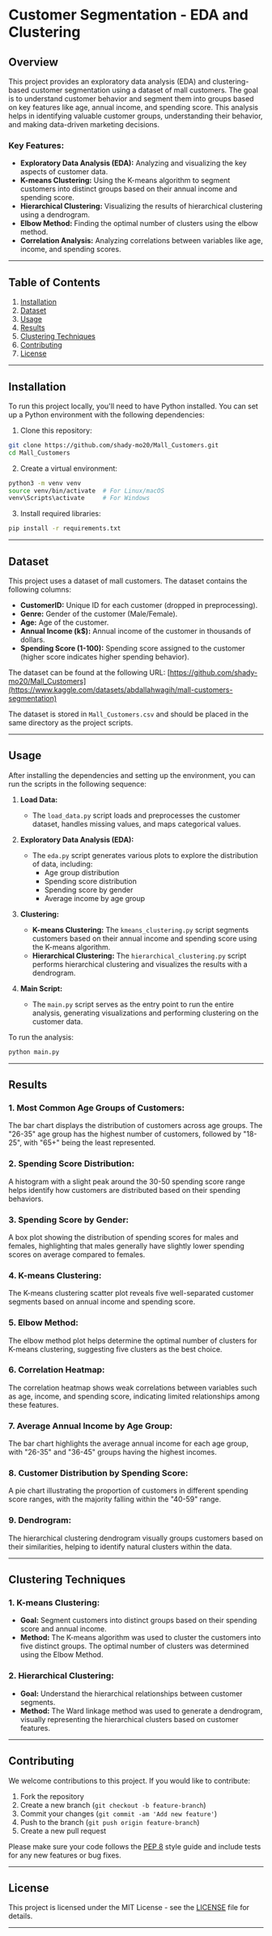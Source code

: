 
# Customer Segmentation - EDA and Clustering

## Overview
This project provides an exploratory data analysis (EDA) and clustering-based customer segmentation using a dataset of mall customers. The goal is to understand customer behavior and segment them into groups based on key features like age, annual income, and spending score. This analysis helps in identifying valuable customer groups, understanding their behavior, and making data-driven marketing decisions.

### Key Features:
- **Exploratory Data Analysis (EDA):** Analyzing and visualizing the key aspects of customer data.
- **K-means Clustering:** Using the K-means algorithm to segment customers into distinct groups based on their annual income and spending score.
- **Hierarchical Clustering:** Visualizing the results of hierarchical clustering using a dendrogram.
- **Elbow Method:** Finding the optimal number of clusters using the elbow method.
- **Correlation Analysis:** Analyzing correlations between variables like age, income, and spending scores.

---

## Table of Contents
1. [Installation](#installation)
2. [Dataset](#dataset)
3. [Usage](#usage)
4. [Results](#results)
5. [Clustering Techniques](#clustering-techniques)
6. [Contributing](#contributing)
7. [License](#license)

---

## Installation

To run this project locally, you'll need to have Python installed. You can set up a Python environment with the following dependencies:

1. Clone this repository:

```bash
git clone https://github.com/shady-mo20/Mall_Customers.git
cd Mall_Customers
```

2. Create a virtual environment:

```bash
python3 -m venv venv
source venv/bin/activate  # For Linux/macOS
venv\Scripts\activate     # For Windows
```

3. Install required libraries:

```bash
pip install -r requirements.txt
```

---

## Dataset

This project uses a dataset of mall customers. The dataset contains the following columns:

- **CustomerID:** Unique ID for each customer (dropped in preprocessing).
- **Genre:** Gender of the customer (Male/Female).
- **Age:** Age of the customer.
- **Annual Income (k$):** Annual income of the customer in thousands of dollars.
- **Spending Score (1-100):** Spending score assigned to the customer (higher score indicates higher spending behavior).

The dataset can be found at the following URL:
[https://github.com/shady-mo20/Mall_Customers](https://www.kaggle.com/datasets/abdallahwagih/mall-customers-segmentation)

The dataset is stored in `Mall_Customers.csv` and should be placed in the same directory as the project scripts.

---

## Usage

After installing the dependencies and setting up the environment, you can run the scripts in the following sequence:

1. **Load Data:**
   - The `load_data.py` script loads and preprocesses the customer dataset, handles missing values, and maps categorical values.

2. **Exploratory Data Analysis (EDA):**
   - The `eda.py` script generates various plots to explore the distribution of data, including:
     - Age group distribution
     - Spending score distribution
     - Spending score by gender
     - Average income by age group

3. **Clustering:**
   - **K-means Clustering:** The `kmeans_clustering.py` script segments customers based on their annual income and spending score using the K-means algorithm.
   - **Hierarchical Clustering:** The `hierarchical_clustering.py` script performs hierarchical clustering and visualizes the results with a dendrogram.

4. **Main Script:**
   - The `main.py` script serves as the entry point to run the entire analysis, generating visualizations and performing clustering on the customer data.

To run the analysis:

```bash
python main.py
```

---

## Results

### 1. Most Common Age Groups of Customers:
The bar chart displays the distribution of customers across age groups. The "26-35" age group has the highest number of customers, followed by "18-25", with "65+" being the least represented.

### 2. Spending Score Distribution:
A histogram with a slight peak around the 30-50 spending score range helps identify how customers are distributed based on their spending behaviors.

### 3. Spending Score by Gender:
A box plot showing the distribution of spending scores for males and females, highlighting that males generally have slightly lower spending scores on average compared to females.

### 4. K-means Clustering:
The K-means clustering scatter plot reveals five well-separated customer segments based on annual income and spending score.

### 5. Elbow Method:
The elbow method plot helps determine the optimal number of clusters for K-means clustering, suggesting five clusters as the best choice.

### 6. Correlation Heatmap:
The correlation heatmap shows weak correlations between variables such as age, income, and spending score, indicating limited relationships among these features.

### 7. Average Annual Income by Age Group:
The bar chart highlights the average annual income for each age group, with "26-35" and "36-45" groups having the highest incomes.

### 8. Customer Distribution by Spending Score:
A pie chart illustrating the proportion of customers in different spending score ranges, with the majority falling within the "40-59" range.

### 9. Dendrogram:
The hierarchical clustering dendrogram visually groups customers based on their similarities, helping to identify natural clusters within the data.

---

## Clustering Techniques

### 1. K-means Clustering:
   - **Goal:** Segment customers into distinct groups based on their spending score and annual income.
   - **Method:** The K-means algorithm was used to cluster the customers into five distinct groups. The optimal number of clusters was determined using the Elbow Method.

### 2. Hierarchical Clustering:
   - **Goal:** Understand the hierarchical relationships between customer segments.
   - **Method:** The Ward linkage method was used to generate a dendrogram, visually representing the hierarchical clusters based on customer features.

---

## Contributing

We welcome contributions to this project. If you would like to contribute:

1. Fork the repository
2. Create a new branch (`git checkout -b feature-branch`)
3. Commit your changes (`git commit -am 'Add new feature'`)
4. Push to the branch (`git push origin feature-branch`)
5. Create a new pull request

Please make sure your code follows the [PEP 8](https://pep8.org/) style guide and include tests for any new features or bug fixes.

---

## License

This project is licensed under the MIT License - see the [LICENSE](LICENSE) file for details.

---
